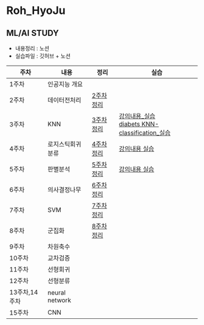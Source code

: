 # Roh_HyoJu

## ML/AI STUDY

- 내용정리 : 노션
- 실습파일 : 깃허브 + 노션


|주차|내용|정리|실습|
|------|---|---|---|
|1주차|인공지능 개요|||
|2주차|데이터전처리|[2주차 정리](https://www.notion.so/d3a8a0fd6ecb47eb9266f5beab3ab68b)||
|3주차|KNN|[3주차 정리](https://www.notion.so/KNN-30f56943a7044c51964e30e091abf1da)|[강의내용_실습](https://github.com/Sejong-Kaggle-Study-3rd/Roh_HyoJu/blob/main/Lab/3%EC%A3%BC%EC%B0%A8%20KNN_%EC%8B%A4%EC%8A%B5.ipynb)<br/>[diabets KNN-classification_실습](https://github.com/Sejong-Kaggle-Study-3rd/Roh_HyoJu/blob/main/Lab/3%EC%A3%BC%EC%B0%A8%20KNN_diabets%20classfication.ipynb)|
|4주차|로지스틱회귀분류|[4주차 정리](https://www.notion.so/898d567be47043d8a8642901c79fd58d)|[강의내용 실습](https://github.com/Sejong-Kaggle-Study-3rd/Roh_HyoJu/blob/main/Lab/4%EC%A3%BC%EC%B0%A8%20Logistic%20regression%20%EC%8B%A4%EC%8A%B5.ipynb)|
|5주차|판별분석|[5주차 정리](https://www.notion.so/77aca95f6a0d4e3f9224f7279c6514e6)|[강의내용 실습](https://github.com/Sejong-Kaggle-Study-3rd/Roh_HyoJu/blob/main/Lab/5%EC%A3%BC%EC%B0%A8%20LDA%26QDA%20%EC%8B%A4%EC%8A%B5.ipynb)|
|6주차|의사결정나무|[6주차 정리](https://www.notion.so/d02716b064604394910875c6a958f0e6)||
|7주차|SVM|[7주차 정리](https://www.notion.so/SVM-f19b75ca14f3418c90ec0444f4968f5e)||
|8주차|군집화|[8주차 정리](https://www.notion.so/5879d3c0a97846949230c745b12f667c)||
|9주차|차원축수|||
|10주차|교차검증|||
|11주차|선형회귀|||
|12주차|선형분류|||
|13주차,14주차|neural network|||
|15주차|CNN|||
